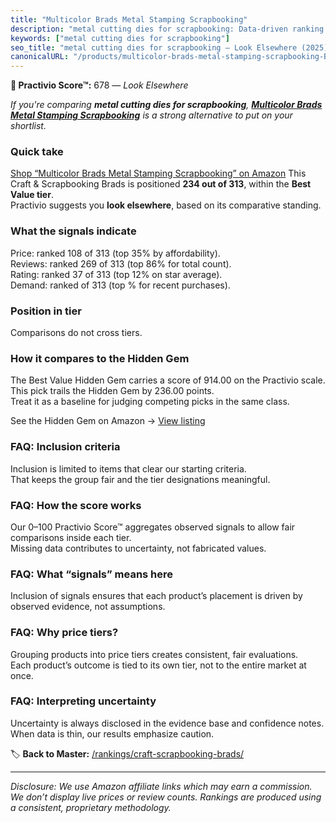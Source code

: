 ```yaml
---
title: "Multicolor Brads Metal Stamping Scrapbooking"
description: "metal cutting dies for scrapbooking: Data-driven ranking using the Practivio Score™. Positioned by quality, value, demand, findability, momentum."
keywords: ["metal cutting dies for scrapbooking"]
seo_title: "metal cutting dies for scrapbooking — Look Elsewhere (2025)"
canonicalURL: "/products/multicolor-brads-metal-stamping-scrapbooking-B0DY73WD4L/"
---
```


**🚫 Practivio Score™:** 678 — _Look Elsewhere_


*If you're comparing **metal cutting dies for scrapbooking**, **[Multicolor Brads Metal Stamping Scrapbooking](https://www.amazon.com/dp/B0DY73WD4L?tag=practivio-20)** is a strong alternative to put on your shortlist.*
### Quick take
[Shop “Multicolor Brads Metal Stamping Scrapbooking” on Amazon](https://www.amazon.com/dp/B0DY73WD4L?tag=practivio-20)
This Craft & Scrapbooking Brads is positioned **234 out of 313**, within the **Best Value tier**.  
Practivio suggests you **look elsewhere**, based on its comparative standing.

### What the signals indicate
Price: ranked 108 of 313 (top 35% by affordability).  
Reviews: ranked 269 of 313 (top 86% for total count).  
Rating: ranked 37 of 313 (top 12% on star average).  
Demand: ranked  of 313 (top % for recent purchases).

### Position in tier
Comparisons do not cross tiers.

### How it compares to the Hidden Gem
The Best Value Hidden Gem carries a score of 914.00 on the Practivio scale.  
This pick trails the Hidden Gem by 236.00 points.  
Treat it as a baseline for judging competing picks in the same class.  

See the Hidden Gem on Amazon → [View listing](https://www.amazon.com/dp/B08BKGLB16?tag=practivio-20)

### FAQ: Inclusion criteria
Inclusion is limited to items that clear our starting criteria.  
That keeps the group fair and the tier designations meaningful.

### FAQ: How the score works
Our 0–100 Practivio Score™ aggregates observed signals to allow fair comparisons inside each tier.  
Missing data contributes to uncertainty, not fabricated values.

### FAQ: What “signals” means here
Inclusion of signals ensures that each product’s placement is driven by observed evidence, not assumptions.

### FAQ: Why price tiers?
Grouping products into price tiers creates consistent, fair evaluations.  
Each product’s outcome is tied to its own tier, not to the entire market at once.

### FAQ: Interpreting uncertainty
Uncertainty is always disclosed in the evidence base and confidence notes.  
When data is thin, our results emphasize caution.


🏷️ **Back to Master:** [/rankings/craft-scrapbooking-brads/](/rankings/craft-scrapbooking-brads/)

---
_Disclosure: We use Amazon affiliate links which may earn a commission. We don’t display live prices or review counts. Rankings are produced using a consistent, proprietary methodology._
